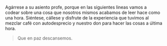 Agárrese a su asiento profe, porque en las siguientes lineas vamos a codear sobre una cosa que nosotros mismos acabamos de leer hace como una hora. Siéntese, cállese y disfrute de la experiencia que tuvimos al mezclar café con autodesprecio y nuestro don para hacer las cosas a última hora.

> Que en paz descansemos.
